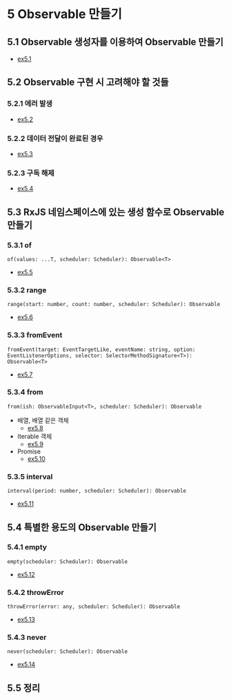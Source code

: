 # 5 Observable 만들기

## 5.1 Observable 생성자를 이용하여 Observable 만들기
- [ex5.1][link1]

## 5.2 Observable 구현 시 고려해야 할 것들

### 5.2.1 에러 발생
- [ex5.2][link2]

### 5.2.2 데이터 전달이 완료된 경우
- [ex5.3][link3]

### 5.2.3 구독 해제
- [ex5.4][link4]

## 5.3 RxJS 네임스페이스에 있는 생성 함수로 Observable 만들기

### 5.3.1 of
`of(values: ...T, scheduler: Scheduler): Observable<T>`
- [ex5.5][link5]

### 5.3.2 range
`range(start: number, count: number, scheduler: Scheduler): Observable`
- [ex5.6][link6]

### 5.3.3 fromEvent
`fromEvent(target: EventTargetLike, eventName: string, option: EventListenerOptions, selector: SelectorMethodSignature<T>): Observable<T>`
- [ex5.7][link7]

### 5.3.4 from
`from(ish: ObservableInput<T>, scheduler: Scheduler): Observable`
- 배열, 배열 같은 객체
  - [ex5.8][link8]
- Iterable 객체
  - [ex5.9][link9]
- Promise
  - [ex5.10][link10]

### 5.3.5 interval
`interval(period: number, scheduler: Scheduler): Observable`
- [ex5.11][link11]

## 5.4 특별한 용도의 Observable 만들기

### 5.4.1 empty
`empty(scheduler: Scheduler): Observable`
- [ex5.12][link12]

### 5.4.2 throwError
`throwError(error: any, scheduler: Scheduler): Observable`
- [ex5.13][link13]

### 5.4.3 never
`never(scheduler: Scheduler): Observable`
- [ex5.14][link14]

## 5.5 정리

[link1]: "/src/ch05/ex5.1.js"
[link2]: "/src/ch05/ex5.2.js"
[link3]: "/src/ch05/ex5.3.js"
[link4]: "/src/ch05/ex5.4.js"
[link5]: "/src/ch05/ex5.5.js"
[link6]: "/src/ch05/ex5.6.js"
[link7]: "/src/ch05/ex5.7.js"
[link8]: "/src/ch05/ex5.8.js"
[link9]: "/src/ch05/ex5.9.js"
[link10]: "/src/ch05/ex5.10.js"
[link11]: "/src/ch05/ex5.11.js"
[link12]: "/src/ch05/ex5.12.js"
[link13]: "/src/ch05/ex5.13.js"
[link14]: "/src/ch05/ex5.14.js"
